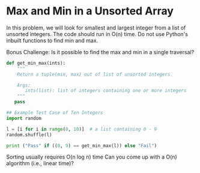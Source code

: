 # Max and Min in a Unsorted Array

In this problem, we will look for smallest and largest integer from a list of
unsorted integers. The code should run in O(n) time. Do not use Python's
inbuilt functions to find min and max.

Bonus Challenge: Is it possible to find the max and min in a single
traversal?

```python
def get_min_max(ints):
    """
    Return a tuple(min, max) out of list of unsorted integers.

    Args:
       ints(list): list of integers containing one or more integers
    """
   pass

## Example Test Case of Ten Integers
import random

l = [i for i in range(0, 10)]  # a list containing 0 - 9
random.shuffle(l)

print ("Pass" if ((0, 9) == get_min_max(l)) else "Fail")
```

Sorting usually requires O(n log n) time Can you come up with a O(n) algorithm (i.e., linear time)?
